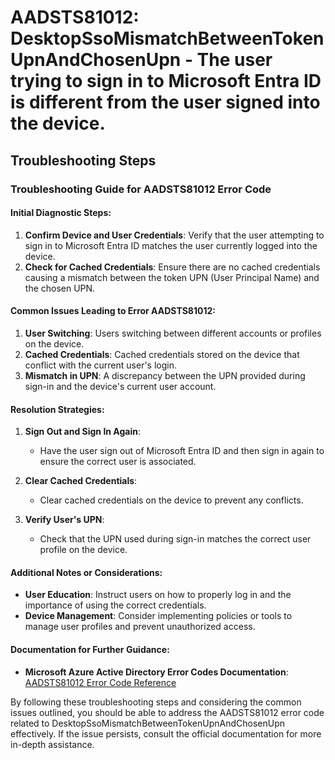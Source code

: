 
# AADSTS81012: DesktopSsoMismatchBetweenTokenUpnAndChosenUpn - The user trying to sign in to Microsoft Entra ID is different from the user signed into the device.


## Troubleshooting Steps
### Troubleshooting Guide for AADSTS81012 Error Code

#### Initial Diagnostic Steps:
1. **Confirm Device and User Credentials**: Verify that the user attempting to sign in to Microsoft Entra ID matches the user currently logged into the device.
2. **Check for Cached Credentials**: Ensure there are no cached credentials causing a mismatch between the token UPN (User Principal Name) and the chosen UPN.

#### Common Issues Leading to Error AADSTS81012:
1. **User Switching**: Users switching between different accounts or profiles on the device.
2. **Cached Credentials**: Cached credentials stored on the device that conflict with the current user's login.
3. **Mismatch in UPN**: A discrepancy between the UPN provided during sign-in and the device's current user account.

#### Resolution Strategies:
1. **Sign Out and Sign In Again**:
   - Have the user sign out of Microsoft Entra ID and then sign in again to ensure the correct user is associated.
  
2. **Clear Cached Credentials**:
   - Clear cached credentials on the device to prevent any conflicts.

3. **Verify User's UPN**:
   - Check that the UPN used during sign-in matches the correct user profile on the device.

#### Additional Notes or Considerations:
- **User Education**: Instruct users on how to properly log in and the importance of using the correct credentials.
- **Device Management**: Consider implementing policies or tools to manage user profiles and prevent unauthorized access.

#### Documentation for Further Guidance:
- **Microsoft Azure Active Directory Error Codes Documentation**: [AADSTS81012 Error Code Reference](https://docs.microsoft.com/en-us/azure/active-directory/develop/reference-aadsts-error-codes)

By following these troubleshooting steps and considering the common issues outlined, you should be able to address the AADSTS81012 error code related to DesktopSsoMismatchBetweenTokenUpnAndChosenUpn effectively. If the issue persists, consult the official documentation for more in-depth assistance.